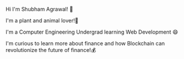 Hi I'm Shubham Agrawal! 👋

I'm a plant and animal lover!🌱

I'm a Computer Engineering Undergrad learning Web Development 😄

I'm curious to learn more about finance and how Blockchain can revolutionize the future of finance!💰
